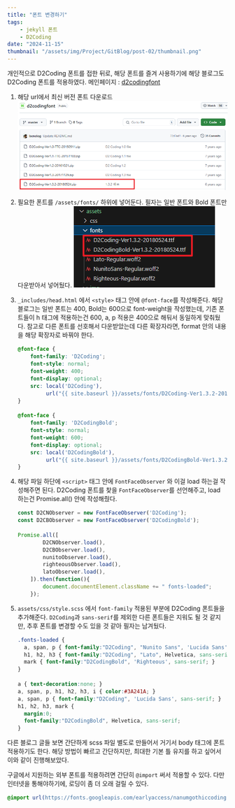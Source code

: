 ```yaml
---
title: "폰트 변경하기"
tags:
    - jekyll 폰트
    - D2Coding
date: "2024-11-15"
thumbnail: "/assets/img/Project/GitBlog/post-02/thumbnail.png"
---
```


개인적으로 D2Coding 폰트를 접한 뒤로, 해당 폰트를 즐겨 사용하기에 해당 블로그도 D2Coding 폰트를 적용하였다.
메인페이지 : [d2codingfont](https://github.com/naver/d2codingfont?tab=readme-ov-file)

1. 해당 url에서 최신 버전 폰트 다운로드
![Image1](/assets/img/Project/GitBlog/post-02/1.png)

2. 필요한 폰트를 `/assets/fonts/` 하위에 넣어둔다.
필자는 일반 폰트와 Bold 폰트만 다운받아서 넣어뒀다.
![Image2](/assets/img/Project/GitBlog/post-02/2.png)

3. `_includes/head.html` 에서 `<style>` 태그 안에 `@font-face`를 작성해준다.
해당 블로그는 일반 폰트는 400, Bold는 600으로 font-weight을 작성했는데, 기존 폰트들이 h 태그에 적용하는건 600, a, p 적용은 400으로 해둬서 동일하게 맞춰뒀다.
참고로 다른 폰트를 선호해서 다운받았는데 다른 확장자라면, format 안의 내용을 해당 확장자로 바꿔야 한다.

    ```scss
    @font-face {
        font-family: 'D2Coding';
        font-style: normal;
        font-weight: 400;
        font-display: optional;
        src: local('D2Coding'),
             url("{{ site.baseurl }}/assets/fonts/D2Coding-Ver1.3.2-20180524.ttf") format("truetype");
    }

    @font-face {
        font-family: 'D2CodingBold';
        font-style: normal;
        font-weight: 600;
        font-display: optional;
        src: local('D2CodingBold'),
             url("{{ site.baseurl }}/assets/fonts/D2CodingBold-Ver1.3.2-20180524.ttf") format("truetype");
    }
    ```

4. 해당 파일 하단에 `<script>` 태그 안에 `FontFaceObserver` 와 이걸 load 하는걸 작성해주면 된다.
D2Coding 폰트를 찾을 `FontFaceObserver`를 선언해주고, load 하는건 Promise.all() 안에 작성해줬다.

    ```javascript
    const D2CNObserver = new FontFaceObserver('D2Coding');
    const D2CBObserver = new FontFaceObserver('D2CodingBold');

    Promise.all([
            D2CNObserver.load(),
            D2CBObserver.load(),
            nunitoObserver.load(),
            righteousObserver.load(),
            latoObserver.load(),
        ]).then(function(){
            document.documentElement.className += " fonts-loaded";
        });
    ```

5. `assets/css/style.scss` 에서 `font-family` 적용된 부분에 D2Coding 폰트들을 추가해준다.
`D2Coding`과 `sans-serif`를 제외한 다른 폰트들은 지워도 될 것 같지만, 추후 폰트를 변경할 수도 있을 것 같아 필자는 남겨뒀다.

    ```scss
    .fonts-loaded {
      a, span, p { font-family:"D2Coding", "Nunito Sans", 'Lucida Sans', sans-serif; }
      h1, h2, h3 { font-family:"D2Coding", "Lato", Helvetica, sans-serif; }
      mark { font-family:"D2CodingBold", 'Righteous', sans-serif; }
    }
    
    a { text-decoration:none; }
    a, span, p, h1, h2, h3, i { color:#3A241A; }
    a, span, p { font-family:"D2Coding", 'Lucida Sans', sans-serif; }
    h1, h2, h3, mark {
      margin:0;
      font-family:"D2CodingBold", Helvetica, sans-serif;
    }
    ```

다른 블로그 글들 보면 간단하게 scss 파일 별도로 만들어서 거기서 body 태그에 폰트 적용하기도 한다.
해당 방법이 빠르고 간단하지만, 최대한 기본 틀 유지를 하고 싶어서 이와 같이 진행해보았다.

구글에서 지원하는 외부 폰트를 적용하려면 간단히 `@import` 써서 적용할 수 있다.
다만 인터넷을 통해야하기에, 로딩이 좀 더 오래 걸릴 수 있다.

```scss
@import url(https://fonts.googleapis.com/earlyaccess/nanumgothiccoding.css);
```